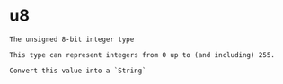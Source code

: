 # u8
`````{roto:type} u8
The unsigned 8-bit integer type

This type can represent integers from 0 up to (and including) 255.
`````


````{roto:function} to_string(self: u8) -> String
Convert this value into a `String`
````

